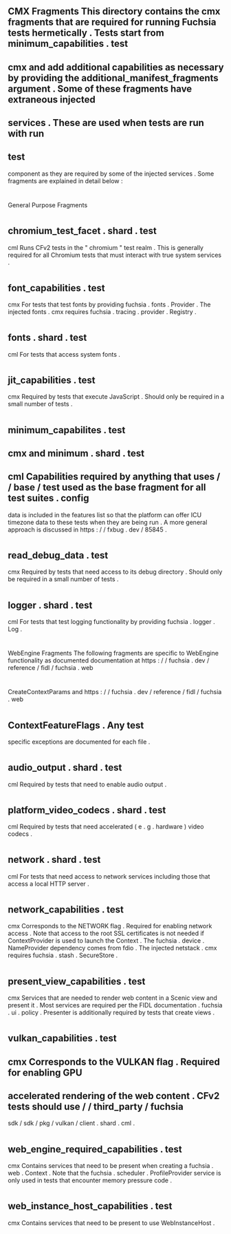 #
#
CMX
Fragments
This
directory
contains
the
cmx
fragments
that
are
required
for
running
Fuchsia
tests
hermetically
.
Tests
start
from
minimum_capabilities
.
test
-
cmx
and
add
additional
capabilities
as
necessary
by
providing
the
additional_manifest_fragments
argument
.
Some
of
these
fragments
have
extraneous
injected
-
services
.
These
are
used
when
tests
are
run
with
run
-
test
-
component
as
they
are
required
by
some
of
the
injected
services
.
Some
fragments
are
explained
in
detail
below
:
#
#
#
General
Purpose
Fragments
#
#
#
#
chromium_test_facet
.
shard
.
test
-
cml
Runs
CFv2
tests
in
the
"
chromium
"
test
realm
.
This
is
generally
required
for
all
Chromium
tests
that
must
interact
with
true
system
services
.
#
#
#
#
font_capabilities
.
test
-
cmx
For
tests
that
test
fonts
by
providing
fuchsia
.
fonts
.
Provider
.
The
injected
fonts
.
cmx
requires
fuchsia
.
tracing
.
provider
.
Registry
.
#
#
#
#
fonts
.
shard
.
test
-
cml
For
tests
that
access
system
fonts
.
#
#
#
#
jit_capabilities
.
test
-
cmx
Required
by
tests
that
execute
JavaScript
.
Should
only
be
required
in
a
small
number
of
tests
.
#
#
#
#
minimum_capabilites
.
test
-
cmx
and
minimum
.
shard
.
test
-
cml
Capabilities
required
by
anything
that
uses
/
/
base
/
test
used
as
the
base
fragment
for
all
test
suites
.
config
-
data
is
included
in
the
features
list
so
that
the
platform
can
offer
ICU
timezone
data
to
these
tests
when
they
are
being
run
.
A
more
general
approach
is
discussed
in
https
:
/
/
fxbug
.
dev
/
85845
.
#
#
#
#
read_debug_data
.
test
-
cmx
Required
by
tests
that
need
access
to
its
debug
directory
.
Should
only
be
required
in
a
small
number
of
tests
.
#
#
#
#
logger
.
shard
.
test
-
cml
For
tests
that
test
logging
functionality
by
providing
fuchsia
.
logger
.
Log
.
#
#
#
WebEngine
Fragments
The
following
fragments
are
specific
to
WebEngine
functionality
as
documented
documentation
at
https
:
/
/
fuchsia
.
dev
/
reference
/
fidl
/
fuchsia
.
web
#
CreateContextParams
and
https
:
/
/
fuchsia
.
dev
/
reference
/
fidl
/
fuchsia
.
web
#
ContextFeatureFlags
.
Any
test
-
specific
exceptions
are
documented
for
each
file
.
#
#
#
#
audio_output
.
shard
.
test
-
cml
Required
by
tests
that
need
to
enable
audio
output
.
#
#
#
#
platform_video_codecs
.
shard
.
test
-
cml
Required
by
tests
that
need
accelerated
(
e
.
g
.
hardware
)
video
codecs
.
#
#
#
#
network
.
shard
.
test
-
cml
For
tests
that
need
access
to
network
services
including
those
that
access
a
local
HTTP
server
.
#
#
#
#
network_capabilities
.
test
-
cmx
Corresponds
to
the
NETWORK
flag
.
Required
for
enabling
network
access
.
Note
that
access
to
the
root
SSL
certificates
is
not
needed
if
ContextProvider
is
used
to
launch
the
Context
.
The
fuchsia
.
device
.
NameProvider
dependency
comes
from
fdio
.
The
injected
netstack
.
cmx
requires
fuchsia
.
stash
.
SecureStore
.
#
#
#
#
present_view_capabilities
.
test
-
cmx
Services
that
are
needed
to
render
web
content
in
a
Scenic
view
and
present
it
.
Most
services
are
required
per
the
FIDL
documentation
.
fuchsia
.
ui
.
policy
.
Presenter
is
additionally
required
by
tests
that
create
views
.
#
#
#
#
vulkan_capabilities
.
test
-
cmx
Corresponds
to
the
VULKAN
flag
.
Required
for
enabling
GPU
-
accelerated
rendering
of
the
web
content
.
CFv2
tests
should
use
/
/
third_party
/
fuchsia
-
sdk
/
sdk
/
pkg
/
vulkan
/
client
.
shard
.
cml
.
#
#
#
#
web_engine_required_capabilities
.
test
-
cmx
Contains
services
that
need
to
be
present
when
creating
a
fuchsia
.
web
.
Context
.
Note
that
the
fuchsia
.
scheduler
.
ProfileProvider
service
is
only
used
in
tests
that
encounter
memory
pressure
code
.
#
#
#
#
web_instance_host_capabilities
.
test
-
cmx
Contains
services
that
need
to
be
present
to
use
WebInstanceHost
.
